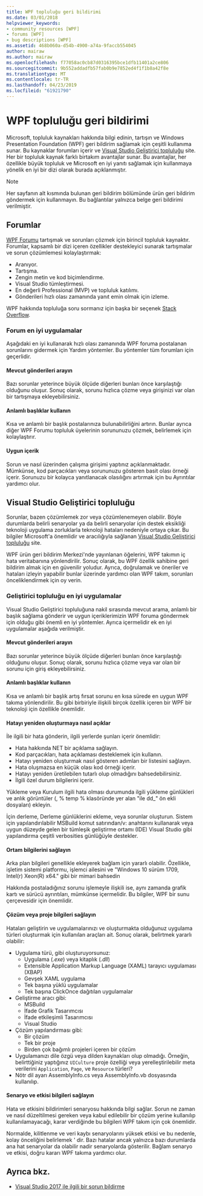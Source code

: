 ```yaml
---
title: WPF topluluğu geri bildirimi
ms.date: 03/01/2018
helpviewer_keywords:
- community resources [WPF]
- forums [WPF]
- bug descriptions [WPF]
ms.assetid: 468b060a-d54b-4900-a74a-9faccb554045
author: mairaw
ms.author: mairaw
ms.openlocfilehash: f77058ac0cb87d0316395bce1dfb11401a2ce806
ms.sourcegitcommit: 9b552addadfb57fab0b9e7852ed4f1f1b8a42f8e
ms.translationtype: MT
ms.contentlocale: tr-TR
ms.lasthandoff: 04/23/2019
ms.locfileid: "61921790"
---
```

# <a name="wpf-community-feedback"></a>WPF topluluğu geri bildirimi

Microsoft, topluluk kaynakları hakkında bilgi edinin, tartışın ve Windows Presentation Foundation (WPF) geri bildirim sağlamak için çeşitli kullanıma sunar. Bu kaynaklar forumları içerir ve [Visual Studio Geliştirici topluluğu](https://developercommunity.visualstudio.com/) site. Her bir topluluk kaynak farklı birtakım avantajlar sunar. Bu avantajlar, her özellikle büyük topluluk ve Microsoft en iyi yanıtı sağlamak için kullanmaya yönelik en iyi bir dizi olarak burada açıklanmıştır.

> [!NOTE]
> Her sayfanın alt kısmında bulunan geri bildirim bölümünde ürün geri bildirim göndermek için kullanmayın. Bu bağlantılar yalnızca belge geri bildirimi verilmiştir.

## <a name="forums"></a>Forumlar

[WPF Forumu](https://social.msdn.microsoft.com/Forums/vstudio/en-US/home?forum=wpf) tartışmak ve sorunları çözmek için birincil topluluk kaynaktır. Forumlar, kapsamlı bir dizi içeren özellikler destekleyici sunarak tartışmalar ve sorun çözümlemesi kolaylaştırmak:

- Aranıyor.
- Tartışma.
- Zengin metin ve kod biçimlendirme.
- Visual Studio tümleştirmesi.
- En değerli Professional (MVP) ve topluluk katılımı.
- Gönderileri hızlı olası zamanında yanıt emin olmak için izleme.

WPF hakkında topluluğa soru sormanız için başka bir seçenek [Stack Overflow](https://stackoverflow.com/questions/tagged/wpf).

### <a name="forum-best-practices"></a>Forum en iyi uygulamalar

Aşağıdaki en iyi kullanarak hızlı olası zamanında WPF foruma postalanan sorunlarını gidermek için Yardım yöntemler. Bu yöntemler tüm forumları için geçerlidir.

#### <a name="search-existing-posts"></a>Mevcut gönderileri arayın

Bazı sorunlar yeterince büyük ölçüde diğerleri bunları önce karşılaştığı olduğunu oluşur. Sonuç olarak, sorunu hızlıca çözme veya girişinizi var olan bir tartışmaya ekleyebilirsiniz.

#### <a name="use-meaningful-titles"></a>Anlamlı başlıklar kullanın

Kısa ve anlamlı bir başlık postalarınıza bulunabilirliğini artırın. Bunlar ayrıca diğer WPF Forumu topluluk üyelerinin sorununuzu çözmek, belirlemek için kolaylaştırır.

#### <a name="include-appropriate-content"></a>Uygun içerik

Sorun ve nasıl üzerinden çalışma girişimi yaptınız açıklanmaktadır. Mümkünse, kod parçacıkları veya sorununuzu gösteren basit olası örneği içerir. Sorunuzu bir kolayca yanıtlanacak olasılığını artırmak için bu Ayrıntılar yardımcı olur.

## <a name="visual-studio-developer-community"></a>Visual Studio Geliştirici topluluğu

Sorunlar, bazen çözümlemek zor veya çözümlenemeyen olabilir. Böyle durumlarda belirli senaryolar ya da belirli senaryolar için destek eksikliği teknoloji uygulama zorluklarla teknoloji hataları nedeniyle ortaya çıkar. Bu bilgiler Microsoft'a önemlidir ve aracılığıyla sağlanan [Visual Studio Geliştirici topluluğu](https://developercommunity.visualstudio.com/) site.

WPF ürün geri bildirim Merkezi'nde yayınlanan öğelerini, WPF takımın iç hata veritabanına yönlendirilir. Sonuç olarak, bu WPF özellik sahibine geri bildirim almak için en güvenilir yoludur. Ayrıca, doğrulamak ve öneriler ve hataları izleyin yapabilir bunlar üzerinde yardımcı olan WPF takım, sorunları önceliklendirmek için oy verin.

### <a name="developer-community-best-practices"></a>Geliştirici topluluğu en iyi uygulamalar

Visual Studio Geliştirici topluluğuna nakil sırasında mevcut arama, anlamlı bir başlık sağlama gönderir ve uygun içeriklerimizin WPF foruma göndermek için olduğu gibi önemli en iyi yöntemler. Ayrıca içermelidir ek en iyi uygulamalar aşağıda verilmiştir.

#### <a name="search-existing-posts"></a>Mevcut gönderileri arayın

Bazı sorunlar yeterince büyük ölçüde diğerleri bunları önce karşılaştığı olduğunu oluşur. Sonuç olarak, sorunu hızlıca çözme veya var olan bir sorunu için giriş ekleyebilirsiniz.

#### <a name="use-meaningful-titles"></a>Anlamlı başlıklar kullanın

Kısa ve anlamlı bir başlık artış fırsat sorunu en kısa sürede en uygun WPF takıma yönlendirilir. Bu gibi birbiriyle ilişkili birçok özellik içeren bir WPF bir teknoloji için özellikle önemlidir.

#### <a name="describe-how-to-reproduce-your-bug"></a>Hatayı yeniden oluşturmaya nasıl açıklar

İle ilgili bir hata gönderin, ilgili yerlerde şunları içerir önemlidir:

- Hata hakkında NET bir açıklama sağlayın.
- Kod parçacıkları, hata açıklaması desteklemek için kullanın.
- Hatayı yeniden oluşturmak nasıl gösteren adımları bir listesini sağlayın.
- Hata oluşmazsa en küçük olası kod örneği içerir.
- Hatayı yeniden üretilebilen tutarlı olup olmadığını bahsedebilirsiniz.
- İlgili özel durum bilgilerini içerir.

 Yükleme veya Kurulum ilgili hata olması durumunda ilgili yükleme günlükleri ve anlık görüntüler (, % temp % klasöründe yer alan "ile dd_" ön ekli dosyaları) ekleyin.

 İçin derleme, Derleme günlüklerini ekleme, veya sorunlar oluşturun. Sistem için yapılandırılabilir MSBuild komut satırından/v: anahtarını kullanarak veya uygun düzeyde gelen bir tümleşik geliştirme ortamı (IDE) Visual Studio gibi yapılandırma çeşitli verbosities günlüğüyle destekler.

#### <a name="provide-environment-information"></a>Ortam bilgilerini sağlayın

Arka plan bilgileri genellikle ekleyerek bağlam için yararlı olabilir. Özellikle, işletim sistemi platformu, işlemci ailesini ve "Windows 10 sürüm 1709, Intel(r) Xeon(R) x64." gibi bir mimari bahsedin

Hakkında postaladığınız sorunu işlemeyle ilişkili ise, aynı zamanda grafik kartı ve sürücü ayrıntıları, mümkünse içermelidir. Bu bilgiler, WPF bir sunu çerçevesidir için önemlidir.

#### <a name="provide-solution-or-project-information"></a>Çözüm veya proje bilgileri sağlayın

Hataları geliştirin ve uygulamalarınızı ve oluşturmakta olduğunuz uygulama türleri oluşturmak için kullanılan araçları ait. Sonuç olarak, belirtmek yararlı olabilir:

- Uygulama türü, gibi oluşturuyorsunuz:
  - Uygulama (*.exe*) veya kitaplık (*.dll*)
  - Extensible Application Markup Language (XAML) tarayıcı uygulaması (XBAP)
  - Gevşek XAML uygulama
  - Tek başına yüklü uygulamalar
  - Tek başına ClickOnce dağıtılan uygulamalar
- Geliştirme aracı gibi:
  - MSBuild
  - İfade Grafik Tasarımcısı
  - İfade etkileşimli Tasarımcısı
  - Visual Studio
- Çözüm yapılandırması gibi:
  - Bir çözüm
  - Tek bir proje
  - Birden çok bağımlı projeleri içeren bir çözüm
- Uygulamanızı dile özgü veya dilden kaynakları olup olmadığı. Örneğin, belirttiğiniz yaptığınız `UICulture` proje özelliği veya yerelleştirilebilir meta verilerini `Application`, `Page`, ve `Resource` türleri?
- Nötr dil ayarı AssemblyInfo.cs veya AssemblyInfo.vb dosyasında kullanılıp.

#### <a name="provide-scenario-and-impact-information"></a>Senaryo ve etkisi bilgileri sağlayın

Hata ve etkisini bildirimleri senaryosu hakkında bilgi sağlar. Sorun ne zaman ve nasıl düzeltilmesi gereken veya kabul edilebilir bir çözüm yerine kullanılıp kullanılamayacağı, karar verdiğinde bu bilgileri WPF takım için çok önemlidir.

Normalde, kilitlenme ve veri kaybı senaryolarını yüksek etkisi ve bu nedenle, kolay önceliğini belirlemek ' dir. Bazı hatalar ancak yalnızca bazı durumlarda ana hat senaryolar da olabilir nadir senaryolarda gösterilir. Bağlam senaryo ve etkisi, doğru kararı WPF takıma yardımcı olur.

## <a name="see-also"></a>Ayrıca bkz.

- [Visual Studio 2017 ile ilgili bir sorun bildirme](/visualstudio/ide/how-to-report-a-problem-with-visual-studio-2017)
